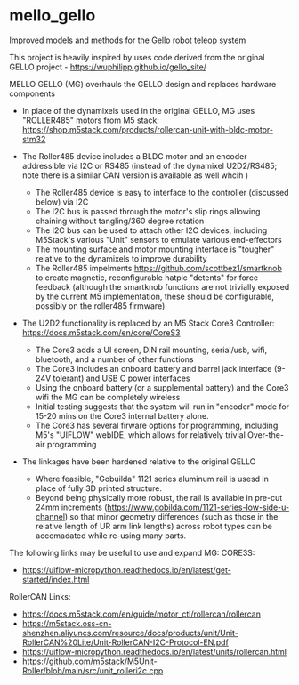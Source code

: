 # mello_gello
Improved models and methods for the Gello robot teleop system

This project is heavily inspired by uses code derived from the original GELLO project - https://wuphilipp.github.io/gello_site/

MELLO GELLO (MG) overhauls the GELLO design and replaces hardware components 
- In place of the dynamixels used in the original GELLO, MG uses "ROLLER485" motors from M5 stack: https://shop.m5stack.com/products/rollercan-unit-with-bldc-motor-stm32
- The Roller485 device includes a BLDC motor and an encoder addressible via I2C or RS485 (instead of the dynamixel U2D2/RS485; note there is a similar CAN version is available as well whcih )
  -   The Roller485 device is easy to interface to the controller (discussed below) via I2C
  -   The I2C bus is passed through the motor's slip rings allowing chaining without tangling/360 degree rotation
  -   The I2C bus can be used to attach other I2C devices, including M5Stack's various "Unit" sensors to emulate various end-effectors
  -   The mounting surface and motor mounting interface is "tougher" relative to the dynamixels to improve durability
  -   The Roller485 impelments https://github.com/scottbez1/smartknob to create magnetic, reconfigurable hatpic "detents" for force feedback (although the smartknob functions are not trivially exposed by the current M5 implementation, these should be configurable, possibly on the roller485 firmware)

- The U2D2 functionality is replaced by an M5 Stack Core3 Controller: https://docs.m5stack.com/en/core/CoreS3

  - The Core3 adds a UI screen, DIN rail mounting, serial/usb, wifi, bluetooth, and a number of other functions
  - The Core3 includes an onboard battery and barrel jack interface (9-24V tolerant) and USB C power interfaces
  - Using the onboard battery (or a supplemental battery) and the Core3 wifi the MG can be completely wireless
  - Initial testing suggests that the system will run in "encoder" mode for 15-20 mins on the Core3 internal battery alone.
  - The Core3 has several firware options for programming, including M5's "UIFLOW" webIDE, which allows for relatively trivial Over-the-air programming
    
- The linkages have been hardened relative to the original GELLO
  - Where feasible, "Gobuilda" 1121 series aluminum rail is usesd in place of fully 3D printed structure.
  - Beyond being physically more robust, the rail is available in pre-cut 24mm increments (https://www.gobilda.com/1121-series-low-side-u-channel) so that minor geometry differences (such as those in the relative length of UR arm link lengths) across robot types can be accomadated while re-using many parts.
  

The following links may be useful to use and expand MG:
CORE3S:
- https://uiflow-micropython.readthedocs.io/en/latest/get-started/index.html

RollerCAN Links:
- https://docs.m5stack.com/en/guide/motor_ctl/rollercan/rollercan
- https://m5stack.oss-cn-shenzhen.aliyuncs.com/resource/docs/products/unit/Unit-RollerCAN%20Lite/Unit-RollerCAN-I2C-Protocol-EN.pdf
- https://uiflow-micropython.readthedocs.io/en/latest/units/rollercan.html
- https://github.com/m5stack/M5Unit-Roller/blob/main/src/unit_rolleri2c.cpp
